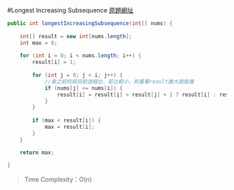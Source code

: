 #Longest Increasing Subsequence
[原題網址](http://www.lintcode.com/en/problem/longest-increasing-subsequence/)

```java
public int longestIncreasingSubsequence(int[] nums) {
    
    int[] result = new int[nums.length];
    int max = 0;
    
    for (int i = 0; i < nums.length; i++) {
        result[i] = 1;
        
        for (int j = 0; j < i; j++) {
            //拿之前的與目前這個比，若比較小，則看看result誰大就取誰
            if (nums[j] <= nums[i]) {
                result[i] = result[i] > result[j] + 1 ? result[i] : result[j] + 1;
            }
        }
        
        if (max < result[i]) {
            max = result[i];
        }
    }

    return max;
    
}
```
>Time Complexity：O(n)